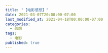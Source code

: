 ```yaml
---
title: "【电影感想】"
date: 2021-03-07T20:00:00-07:00
last_modified_at: 2021-04-18T00:00:00-07:00
categories:
  - 感想
tags:
  - 电影
published: true
---
```

